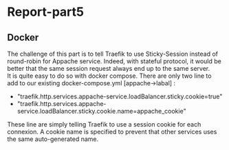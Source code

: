 # Report-part5

## Docker
The challenge of this part is to tell Traefik to use Sticky-Session instead of round-robin
for Appache service. Indeed, with stateful protocol, it would be better that the same session
request always end up to the same server.  
It is quite easy to do so with docker compose. There are only two line to add to our existing
docker-compose.yml [appache->labal] :  
 - "traefik.http.services.appache-service.loadBalancer.sticky.cookie=true"
 - "traefik.http.services.appache-service.loadBalancer.sticky.cookie.name=appache_cookie"

These line are simply telling Traefik to use a session cookie for each connexion.
A cookie name is specified to prevent that other services uses the same auto-generated name.
